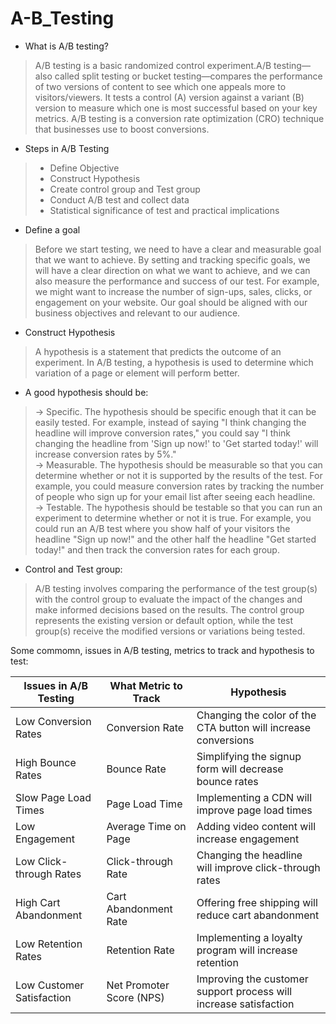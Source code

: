 # A-B_Testing


* What is A/B testing?
> A/B testing is a basic randomized control experiment.A/B testing—also called split testing or bucket testing—compares the performance of two versions of content to see which one appeals more to visitors/viewers. It tests a control (A) version against a variant (B) version to measure which one is most successful based on your key metrics. A/B testing is a conversion rate optimization (CRO) technique that businesses use to boost conversions.

* Steps in A/B Testing 
> - Define Objective
> - Construct Hypothesis
> - Create control group and Test group
> - Conduct A/B test and collect data
> - Statistical significance of test and practical implications

* Define a goal
> Before we start testing, we need to have a clear and measurable goal that we want to achieve. By setting and tracking specific goals, we will have a clear direction on what we want to achieve, and we can also measure the performance and success of our test. For example, we might want to increase the number of sign-ups, sales, clicks, or engagement on your website. Our goal should be aligned with our business objectives and relevant to our audience.

* Construct Hypothesis
> A hypothesis is a statement that predicts the outcome of an experiment. In A/B testing, a hypothesis is used to determine which variation of a page or element will perform better.

* A good hypothesis should be:

> -> Specific. The hypothesis should be specific enough that it can be easily tested. For example, instead of saying "I think changing the headline will improve conversion rates," you could say "I think changing the headline from 'Sign up now!' to 'Get started today!' will increase conversion rates by 5%."<br>
> -> Measurable. The hypothesis should be measurable so that you can determine whether or not it is supported by the results of the test. For example, you could measure conversion rates by tracking the number of people who sign up for your email list after seeing each headline.<br>
> -> Testable. The hypothesis should be testable so that you can run an experiment to determine whether or not it is true. For example, you could run an A/B test where you show half of your visitors the headline "Sign up now!" and the other half the headline "Get started today!" and then track the conversion rates for each group.


*  Control and Test group:
  > A/B testing involves comparing the performance of the test group(s) with the control group to evaluate the impact of the changes and make informed decisions based on the results. The control group represents the existing version or default option, while the test group(s) receive the modified versions or variations being tested.

Some commomn, issues in A/B testing, metrics to track and hypothesis to test:


| Issues in A/B Testing    | What Metric to Track       | Hypothesis                                                   |
|-------------------------|----------------------------|--------------------------------------------------------------|
| Low Conversion Rates    | Conversion Rate            | Changing the color of the CTA button will increase conversions |
| High Bounce Rates       | Bounce Rate                | Simplifying the signup form will decrease bounce rates        |
| Slow Page Load Times    | Page Load Time             | Implementing a CDN will improve page load times               |
| Low Engagement          | Average Time on Page       | Adding video content will increase engagement                 |
| Low Click-through Rates | Click-through Rate         | Changing the headline will improve click-through rates        |
| High Cart Abandonment   | Cart Abandonment Rate      | Offering free shipping will reduce cart abandonment           |
| Low Retention Rates     | Retention Rate             | Implementing a loyalty program will increase retention        |
| Low Customer Satisfaction | Net Promoter Score (NPS) | Improving the customer support process will increase satisfaction |
